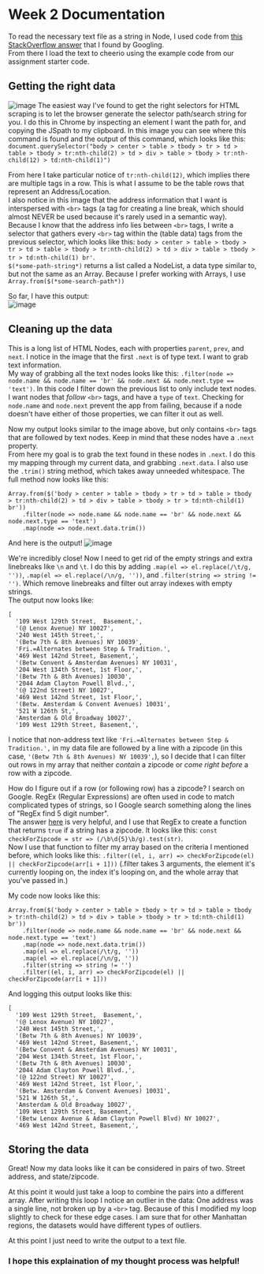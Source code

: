 # Week 2 Documentation

To read the necessary text file as a string in Node, I used code from [this StackOverflow answer](https://stackoverflow.com/a/9168933) that I found by Googling.  
From there I load the text to cheerio using the example code from our assignment starter code. 

## Getting the right data
![image](https://user-images.githubusercontent.com/20379698/133002422-f5fd81a7-b9c0-4595-9759-7f1be1960311.png)
The easiest way I've found to get the right selectors for HTML scraping is to let the browser generate the selector path/search string for you. I do this in Chrome by inspecting an element I want the path for, and copying the JSpath to my clipboard. In this image you can see where this command is found and the output of this command, which looks like this:  
`document.querySelector("body > center > table > tbody > tr > td > table > tbody > tr:nth-child(2) > td > div > table > tbody > tr:nth-child(12) > td:nth-child(1)")`

From here I take particular notice of `tr:nth-child(12)`, which implies there are multiple <tr> tags in a row. This is what I assume to be the table rows that represent an Address/Location.    
I also notice in this image that the address information that I want is interspersed with `<br>` tags (a tag for creating a line break, which should almost NEVER be used because it's rarely used in a semantic way). Because I know that the address info lies between `<br>` tags, I write a selector that gathers every `<br>` tag within the <td> (table data) tags from the previous selector, which looks like this: `body > center > table > tbody > tr > td > table > tbody > tr:nth-child(2) > td > div > table > tbody > tr > td:nth-child(1) br'`.   
`$(*some-path-string*)` returns a list called a NodeList, a data type similar to, but not the same as an Array. Because I prefer working with Arrays, I use `Array.from($(*some-search-path*))`  
  
So far, I have this output:  
![image](https://user-images.githubusercontent.com/20379698/133002837-cb17587d-c4cd-486d-9873-3101e9a518af.png)  
  
## Cleaning up the data  
  
This is a long list of HTML Nodes, each with properties `parent`, `prev`, and `next`. I notice in the image that the first `.next` is of type text. I want to grab text information.  
My way of grabbing all the text nodes looks like this: `.filter(node => node.name && node.name == 'br' && node.next && node.next.type == 'text')`. In this code I filter down the previous list to only include text nodes.  
I want nodes that *follow* `<br>` tags, and have a `type` of `text`. Checking for `node.name` and `node.next` prevent the app from failing, because if a node doesn't have either of those properties, we can filter it out as well.
  
Now my output looks similar to the image above, but only contains `<br>` tags that are followed by text nodes. Keep in mind that these nodes have a `.next` property.  
From here my goal is to grab the text found in these nodes in `.next`. I do this my mapping through my current data, and grabbing `.next.data`. I also use the `.trim()` string method, which takes away unneeded whitespace. The full method now looks like this:  
```
Array.from($('body > center > table > tbody > tr > td > table > tbody > tr:nth-child(2) > td > div > table > tbody > tr > td:nth-child(1) br'))
    .filter(node => node.name && node.name == 'br' && node.next && node.next.type == 'text')
    .map(node => node.next.data.trim())
```
And here is the output!
![image](https://user-images.githubusercontent.com/20379698/133003113-c371c6f6-0962-457e-bb8a-1824e1ca80a5.png)

We're incredibly close! Now I need to get rid of the empty strings and extra linebreaks like `\n` and `\t`. I do this by adding `.map(el => el.replace(/\t/g, ''))`, `.map(el => el.replace(/\n/g, ''))`, and `.filter(string => string != '')`. Which remove linebreaks and filter out array indexes with empty strings.  
The output now looks like:
```
[
  '109 West 129th Street,  Basement,',
  '(@ Lenox Avenue) NY 10027',
  '240 West 145th Street,',
  '(Betw 7th & 8th Avenues) NY 10039',
  'Fri.=Alternates between Step & Tradition.',
  '469 West 142nd Street, Basement,',
  '(Betw Convent & Amsterdam Avenues) NY 10031',
  '204 West 134th Street, 1st Floor,',
  '(Betw 7th & 8th Avenues) 10030',
  '2044 Adam Clayton Powell Blvd.,',
  '(@ 122nd Street) NY 10027',
  '469 West 142nd Street, 1st Floor,',
  '(Betw. Amsterdam & Convent Avenues) 10031',
  '521 W 126th St,',
  'Amsterdam & Old Broadway 10027',
  '109 West 129th Street, Basement,',
```

I notice that non-address text like `'Fri.=Alternates between Step & Tradition.',` in my data file are followed by a line with a zipcode (in this case, `'(Betw 7th & 8th Avenues) NY 10039',`), so I decide that I can filter out rows in my array that neither *contain* a zipcode or *come right before* a row with a zipcode.  

How do I figure out if a row (or following row) has a zipcode? I search on Google. RegEx (Regular Expressions) are often used in code to match complicated types of strings, so I Google search something along the lines of "RegEx find 5 digit number".  
The answer [here](https://stackoverflow.com/a/4975676) is very helpful, and I use that RegEx to create a function that returns `true` if a string has a zipcode. It looks like this: `const checkForZipcode = str => (/\b\d{5}\b/g).test(str)`.  
Now I use that function to filter my array based on the criteria I mentioned before, which looks like this: `.filter((el, i, arr) => checkForZipcode(el) || checkForZipcode(arr[i + 1]))` (.filter takes 3 arguments, the element it's currently looping on, the index it's looping on, and the whole array that you've passed in.)  
  
My code now looks like this:
```
Array.from($('body > center > table > tbody > tr > td > table > tbody > tr:nth-child(2) > td > div > table > tbody > tr > td:nth-child(1) br'))
    .filter(node => node.name && node.name == 'br' && node.next && node.next.type == 'text')
    .map(node => node.next.data.trim())
    .map(el => el.replace(/\t/g, ''))
    .map(el => el.replace(/\n/g, ''))
    .filter(string => string != '')
    .filter((el, i, arr) => checkForZipcode(el) || checkForZipcode(arr[i + 1]))
```
And logging this output looks like this:
```
[
  '109 West 129th Street,  Basement,',
  '(@ Lenox Avenue) NY 10027',
  '240 West 145th Street,',
  '(Betw 7th & 8th Avenues) NY 10039',
  '469 West 142nd Street, Basement,',
  '(Betw Convent & Amsterdam Avenues) NY 10031',
  '204 West 134th Street, 1st Floor,',
  '(Betw 7th & 8th Avenues) 10030',
  '2044 Adam Clayton Powell Blvd.,',
  '(@ 122nd Street) NY 10027',
  '469 West 142nd Street, 1st Floor,',
  '(Betw. Amsterdam & Convent Avenues) 10031',
  '521 W 126th St,',
  'Amsterdam & Old Broadway 10027',
  '109 West 129th Street, Basement,',
  '(Betw Lenox Avenue & Adam Clayton Powell Blvd) NY 10027',
  '469 West 142nd Street, Basement,',
```
  
## Storing the data
  
Great! Now my data looks like it can be considered in pairs of two. Street address, and state/zipcode.  

At this point it would just take a loop to combine the pairs into a different array. After writing this loop I notice an outlier in the data: One address was a single line, not broken up by a `<br>` tag. Because of this I modified my loop slightly to check for these edge cases. I am sure that for other Manhattan regions, the datasets would have different types of outliers.
  
At this point I just need to write the output to a text file.
 
### I hope this explaination of my thought process was helpful!
